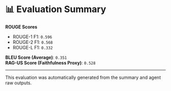 
# 📊 Evaluation Summary

**ROUGE Scores**
- ROUGE-1 F1: `0.596`
- ROUGE-2 F1: `0.568`
- ROUGE-L F1: `0.332`

**BLEU Score (Average)**: `0.351`  
**RAG-US Score (Faithfulness Proxy)**: `0.528`

---

This evaluation was automatically generated from the summary and agent raw outputs.
